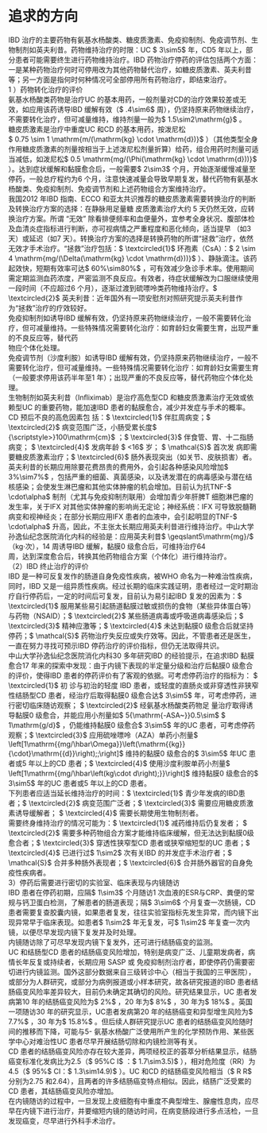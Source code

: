 # 追求的方向  
IBD 治疗的主要药物有氨基水杨酸类、糖皮质激素、免疫抑制剂、免疫调节剂、生物制剂如英夫利昔。药物维持治疗的时限：UC $ 3\sim5$  年，CD5 年以上，部分患者可能需要终生进行药物维持治疗。IBD 药物治疗停药的评估包括两个方面：一是某种药物治疗何时可停用改为其他药物替代治疗，如糖皮质激素、英夫利昔等；另一方面是指何时何种情况可全部停用所有药物治疗，即结束治疗。  
1 ）药物转化治疗的评价  
氨基水杨酸类药物是治疗UC 的基本用药，一般剂量对CD的治疗效果较差或无效，如应用该药诱导IBD 缓解有效（$ .4\sim6$ 周），仍坚持原来药物继续治疗，不需要转化治疗，但可减量维持，维持剂量一般为$ 1.5\sim2\mathrm{g}$    。  
糖皮质激素是治疗中重度UC 和CD 的基本用药，按泼尼松  
$ 0.75 \sim 1 \mathrm{m/(\mathrm{kg} \cdot \mathrm{d})}$    ）（其他类型全身作用糖皮质激素的剂量按相当于上述泼尼松剂量折算）给药，组合用药时剂量可适当减低，如泼尼松$ 0.5 \mathrm{mg/(\Phi(\mathrm{kg} \cdot \mathrm{d}))}$    ）。达到症状缓解和黏膜愈合后，一般需要$ 2\sim3$  个月，开始逐渐缓慢减量至停药，一般总疗程约为6 个月，注意快速减量会导致早期复发，替代药物有氨基水杨酸类、免疫抑制剂、免疫调节剂和上述药物组合方案维持治疗。  
我国2012 年IBD 指南、ECCO 和亚太共识推荐的糖皮质激素需要转换治疗的判断及转换治疗方案的选择：在静脉用足量糖 皮质激素治疗大约 5  天仍然无效，应转换治疗方案。所谓 “无效” 除看排便频率和血便量外，宜参考全身状况、腹部体检及血清炎症指标进行判断，亦可视病情之严重程度和恶化倾向，适当提早 （如3 天）或延迟（如7 天）。转换治疗方案的选择是转换药物的所谓“拯救”治疗，依然无效才手术治疗。“拯救”治疗包括：$ \textcircled{1}$     环孢素（CsA）：$ 2 \sim 4 \mathrm{mg/(\Delta(\mathrm{kg} \cdot \mathrm{d}))}$    ）、静脉滴注。该药起效快，短期有效率可达$ 60\%\sim80\%$ ，可有效减少急诊手术率。使用期间需定期监测血药浓度，严密监测不良反应。有效者，待症状缓解改为口服继续使用一段时间（不应超过6 个月），逐渐过渡到硫嘌呤类药物维持治疗。$ \textcircled{2}$    英夫利昔：近年国外有一项安慰剂对照研究提示英夫利昔作为“拯救”治疗的疗效较好。  
免疫抑制剂如诱导IBD 缓解有效，仍坚持原来药物继续治疗，一般不需要转化治疗，但可减量维持。一些特殊情况需要转化治疗：如育龄妇女需要生育，出现严重的不良反应等，替代药  
物应个体化处理。  
免疫调节剂（沙度利胺）如诱导IBD 缓解有效，仍坚持原来药物继续治疗，一般不需要转化治疗，但可减量维持。一些特殊情况需要转化治疗：如育龄妇女需要生育（一般要求停用该药半年至1 年）；出现严重的不良反应等，替代药物应个体化处理。  
生物制剂如英夫利昔（Inﬂiximab）是治疗高危型CD 和糖皮质激素治疗无效或依赖型UC 的重要药物，能加速IBD 患者的黏膜愈合，减少并发症与手术的概率。 CD  预后不良的高危因素包 括：$ \textcircled{1}$    伴肛周病变；$ \textcircled{2}$    病变范围广泛，小肠受累长度$ {\scriptstyle>}100\mathrm{cm}$    ；$ \textcircled{3}$     伴食管、胃、十二指肠病变； $ \textcircled{4}$     发病年龄 $ <16$   岁； $ \mathcal{S}$     首次发 病即需要糖皮质激素治疗；$ \textcircled{6}$    肠外表现突出（如关节、皮肤损害）者。  
英夫利昔的长期应用除要花费昂贵的费用外，会引起各种感染风险增加$ 3\%\sim7\%$ ，包括严重的细菌、真菌感染，以及诱发潜在的病毒感染与潜在结核感染；会使发生淋巴瘤和其他实体肿瘤的机会增加。目前认为抗TNF-$ \cdot\alpha$  制剂（尤其与免疫抑制剂联用）会增加青少年肝脾T 细胞淋巴瘤的发生率，关于IFX 对其他实体肿瘤的影响尚无定论；神经系统：IFX 可导致脱髓鞘病变和视神经炎；在部分长期应用IFX 患者的血液中，会引起明显的TNF-$ \cdot\alpha$ 升高，因此，不主张太长期应用英夫利昔进行维持治疗。中山大学孙逸仙纪念医院消化内科的经验是：应用英夫利昔$ \geqslant5\mathrm{mg}/$ （kg·次），14 周诱导IBD 缓解，黏膜0 级愈合后，可维持治疗64  
周，达到深度愈合后，转换其他药物组合方案（个体化）进行维持治疗。  
（2）IBD 终止治疗的评价  
IBD 是一种可反复发作的肠道自身免疫性疾病，被WHO 命名为一种难治性疾病，同时，IBD 又是一组异质性疾病。经过长期的临床实践证明，患者经过一定时期治疗自行停药后，一定的时间后可复发，目前认为易引起IBD 复发的因素为：$ \textcircled{1}$    服用某些易引起肠道黏膜过敏或损伤的食物（某些异体蛋白等）与药物（NSAID）；$ \textcircled{2}$    某些肠道病毒或呼吸道病毒感染后；$ \textcircled{3}$    精神应激等；$ \textcircled{4}$    未达到黏膜0 级愈合后就坚持停药；$ \mathcal{S}$    药物治疗失反应或失疗效等。因此，不管患者还是医生，一直在努力寻找可预示IBD 停药治疗的评价指标，但仍无法取得共识。  
中山大学孙逸仙纪念医院消化内科30 多年研究IBD 的经验提示，在追求IBD 黏膜愈合17 年来的探索中发现：由于内镜下表现的半定量分级和治疗后黏膜0 级愈合的评价，使得IBD 患者的停药评价有了客观的依据。可考虑停药治疗的指标为： $ \textcircled{1}$     初 诊与初治的轻度 IBD  患者，或轻度的直肠炎或非穿透性非狭窄 性结肠型CD 患者，经治疗后取得黏膜0 级愈合达$ 3\sim5$  年，可考虑停药，进行密切临床随访观察； $ \textcircled{2}$     经氨基水杨酸类药物足 量治疗取得诱导黏膜0 级愈合，并能应用小剂量如$ 5{\mathrm{-ASA~}}0.5\sim$  $ 1\mathrm{g/d}$    ，仍能维持黏膜0 级愈合$ 3\sim5$  年的UC 患者，可考虑停药观察；$ \textcircled{3}$    应用硫唑嘌呤（AZA）单药小剂量$ \left[1\mathrm{{mg/\hbar\Omega}}\left(\mathrm{{kg}}{\cdot}\mathrm{{d}}\right)\;\;\right]$  维持的黏膜0 级愈合的$ 3\sim5$  年UC 患者或5 年以上的CD 患者；$ \textcircled{4}$    使用沙度利胺单药小剂量$ \left[1\mathrm{{mg/\hbar\left(kg\cdot d\right)\;}}\right]$  维持黏膜0 级愈合的$ 3\sim5$  年的UC 患者或5 年以上的CD 患者。  
下列患者应适当延长维持治疗的时间：$ \textcircled{1}$    青少年发病的IBD患者；$ \textcircled{2}$    病变范围广泛者；$ \textcircled{3}$    需要应用糖皮质激素诱导缓解者；
$ \textcircled{4}$    需要长期使用生物制剂者。  
需要终身维持治疗的情况可能为：$ \textcircled{1}$    减药维持后仍复发者；
$ \textcircled{2}$    需要多种药物组合方案才能维持临床缓解，但无法达到黏膜0级愈合者；$ \textcircled{3}$    穿透性狭窄型CD 患者或狭窄缩短型的UC 患者；$ \textcircled{4}$    已进行过$ 1\sim2$  次有关IBD 的并发症手术治疗者；$ \mathcal{S}$    合并多种肠外表现者；$ \textcircled{6}$    合并肠外器官的自身免疫性疾病者。  
3）停药后需要进行密切的实验室、临床表现与内镜随访  
IBD 患者在停药初期，应隔$ 1\sim3$  个月随访1 次血液的ESR与CRP、粪便的常规与钙卫蛋白检测，了解患者的肠道表现；隔$ 3\sim6$  个月复查一次肠镜，CD 患者需要复查胶囊内镜，如果患者复发，往往实验室指标先发生异常，而内镜下出现异常早于临床表现。如患者$ 1\sim2$  年无复发，可$ 1\sim2$  年复查一次内镜，以便尽早发现内镜下复发并及时处理。  
内镜随访除了可尽早发现内镜下复发外，还可进行结肠癌变的监测。  
UC 和结肠型CD 患者的结肠癌变风险增加，特别是病变广泛、儿童期发病者，病情长年反复或持续者，长期应用 SASP  或 免疫抑制剂治疗者，即使停药仍需要密切进行内镜监测。国外这部分数据来自三级转诊中心（相当于我国的三甲医院），或部分为人群研究，或部分为病例报道或小样本研究，故各研究报道的IBD 患者结肠癌变风险率差异较大，目前仍未确定其确切的风险。研究结果显示，UC 患者发病第10 年的结肠癌变风险为$ 2\%$ ，20 年为$ 8\%$ ，30 年为$ 18\%$ 。英国一项随访30 年的研究显示，UC患者发病第20 年的结肠癌变和异型增生风险为$ 7.7\%$ ，30 年为$ 15.8\%$ 。但后续人群研究提示UC 患者的结肠癌变风险随时间的推移而下降，可能与5- 氨基水杨酸广泛使用所产生的化学预防作用、某些医学中心对难治性UC 患者尽早开展结肠切除和内镜检测等有关。  
CD 患者的结肠癌变风险亦存在较大差异，两项经校正的荟萃分析结果显示，结肠癌变标准化发病比为2.5（$ 95\%C I$ ：$ 1.7\sim3.5)$ ），相对危险度（RR）为 4.5（$ 95\%$ CI：$ 1.3\sim14.9)$ ）。UC 和CD 的结肠癌变风险相当（$ R R$  分别为2.75 和2.64），且两者的许多结肠癌变特点相似。因此，结肠广泛受累的CD 患者，其结肠癌变风险亦增加。  
在内镜随访的过程中，一旦发现上皮细胞有中重度不典型增生、腺瘤性息肉，应尽早在内镜下进行治疗，并要缩短内镜的随访时间，在病变肠段进行多点活检，一旦发现癌变，尽早进行外科手术治疗。  
